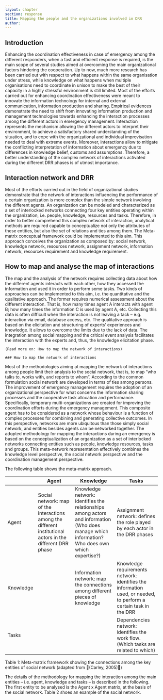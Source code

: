 ```yaml
---
layout: chapter
section: response
title: Mapping the people and the organizations involved in DRR
author:
---
```

## Introduction 

Enhancing the coordination effectiveness in case of emergency among the different responders, when a fast and efficient response is required, is the main scope of several studies aimed at overcoming the main organizational factors hindering the cooperation. Up to now, much more research has been carried out with respect to what happens within the same organisation under stress, while knowledge on what happens when multiple organisations need to coordinate in unison to make the best of their capacity in a highly stressful environment is still limited. Most of the efforts carried out for enhancing coordination effectiveness were meant to innovate the information technology for internal and external communication, information production and sharing. Empirical evidences demonstrate the need to shift from innovating information production and management technologies towards enhancing the interaction processes among the different actors in emergency management. Interaction represents the mechanism allowing the different actors to interpret their environment, to achieve a satisfactory shared understanding of the situation, and to cope with the organizational and individual improvisation needed to deal with extreme events. Moreover, interactions allow to mitigate the conflicting interpretation of information about emergency due to differences in knowledge belief, customs and assumptions. Therefore, a better understanding of the complex network of interactions activated during the different DRR phases is of utmost importance.

## Interaction network and DRR
Most of the efforts carried out in the field of organizational studies demonstrate that the network of interactions influencing the performance of a certain organization is more complex than the simple network involving the different agents. An organization can be modeled and characterized as a set of interlocked networks connecting four key entities operating within the organization, i.e. people, knowledge, resources and tasks. Therefore, in order to better comprehend this complex network of interaction, analytical methods are required capable to conceptualize not only the attributes of these entities, but also the set of relations and ties among them. The Meta-matrix conceptual framework could be implemented to this aim. This approach conceives the organization as composed by: social network, knowledge network, resources network, assignment network, information network, resources requirement and knowledge requirement.      

## How to map and analyse the map of interactions
The map and the analysis of the network requires collecting data about how the different agents interacts with each other, how they accessed the information and used it in order to perform some tasks. Two kinds of approaches can be implemented to this aim, i.e. the quantitative and the qualitative approach. The former requires numerical assessment about the different interaction. That is, how many times agent A interacts with agent B; how many times the information C is used by agent A, etc. Collecting this data is often difficult when the interaction is not leaving a tack – e.g. interaction via email, database access, etc. The qualitative approach is based on the elicitation and structuring of experts’ experiences and knowledge. It allows to overcome the limits due to the lack of data. The integration among social mapping and the critical event analysis facilitates the interaction with the experts and, thus, the knowledge elicitation phase.

	(Read more on: How to map the network of interactions)

	### How to map the network of interactions

Most of the methodologies aiming at mapping the network of interactions among people limit their analysis to the social network, that is, to map “who talks to, works with, and reports to whom”. According to the common formulation social network are developed in terms of ties among persons. The improvement of emergency management requires the adoption of an organizational perspective for what concerns the information sharing processes and the cooperative task allocation and performance. Specifically, temporary multi-organizations are created for improving the coordination efforts during the emergency management. This composite agent has to be considered as a network whose behaviour is a function of complex processes for combining and generating collective outcomes. In this perspective, networks are more ubiquitous than those simply social network, and entities besides agents can be networked together. 
The adopted methodology for mapping the interactions during an emergency is based on the conceptualization of an organization as a set of interlocked networks connecting entities such as people, knowledge resources, tasks and groups. This meta-network representation effectively combines the knowledge level perspective, the social network perspective and the coordination management perspective.   

The following table shows the meta-matrix approach.

|           | Agent                                                                                                       | Knowledge                                                                                                                                       | Tasks                                                                                                            |
|-----------|-------------------------------------------------------------------------------------------------------------|-------------------------------------------------------------------------------------------------------------------------------------------------|------------------------------------------------------------------------------------------------------------------|
| Agent     | Social network: map of the interactions among the different institutional actors in the different DRR phase | Knowledge network: identifies the relationships among actors and information (Who does manage which information? Who does own which expertise?) | Assignment network: defines the role played by each actor in the DRR phases                                      |
| Knowledge |                                                                                                             | Information network: map the connections among different pieces of knowledge                                                                    | Knowledge requirements network: identifies the information used, or needed, to perform a certain task in the DRR |
| Tasks     |                                                                                                             |                                                                                                                                                 | Dependencies network: identifies the work flow. (Which tasks are related to which)                               |

Table 1: Meta-matrix framework showing the connections among the key entities of social network (adapted from (Carley, 2005))

The details of the methodology for mapping the interaction among the main entities – i.e. agent, knowledge and tasks – is described in the following. 
The first entity to be analysed is the Agent x Agent matrix, at the basis of the social network. Table 2 shoes an example of the social network. 

